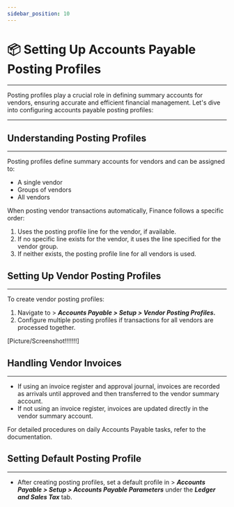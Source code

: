 ```yaml
---
sidebar_position: 10
---
```


# 📦 Setting Up Accounts Payable Posting Profiles
---

<div class="customized-intro-container" id="introduction">
    <p> Posting profiles play a crucial role in defining summary accounts for vendors, ensuring accurate and efficient financial management. Let's dive into configuring accounts payable posting profiles: </p>
</div>

---

## Understanding Posting Profiles
---

Posting profiles define summary accounts for vendors and can be assigned to:
- A single vendor
- Groups of vendors
- All vendors

When posting vendor transactions automatically, Finance follows a specific order:
1. Uses the posting profile line for the vendor, if available.
2. If no specific line exists for the vendor, it uses the line specified for the vendor group.
3. If neither exists, the posting profile line for all vendors is used.

## Setting Up Vendor Posting Profiles
---

To create vendor posting profiles:
1. Navigate to > ****Accounts Payable* > *Setup* > *Vendor Posting Profiles*.***
2. Configure multiple posting profiles if transactions for all vendors are processed together.

[Picture/Screenshot!!!!!!!]

## Handling Vendor Invoices
---

- If using an invoice register and approval journal, invoices are recorded as arrivals until approved and then transferred to the vendor summary account.
- If not using an invoice register, invoices are updated directly in the vendor summary account.

For detailed procedures on daily Accounts Payable tasks, refer to the documentation.

## Setting Default Posting Profile
---

- After creating posting profiles, set a default profile in > ****Accounts Payable* > *Setup* > *Accounts Payable Parameters**** under the ***Ledger and Sales Tax*** tab.
